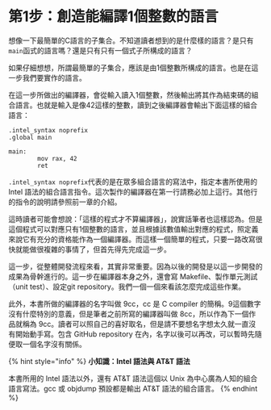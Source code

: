 # 第1步：創造能編譯1個整數的語言

想像一下最簡單的C語言的子集合。不知道讀者想到的是什麼樣的語言？是只有`main`函式的語言嗎？還是只有只有一個式子所構成的語言？

如果仔細想想，所謂最簡單的子集合，應該是由1個整數所構成的語言。也是在這一步我們要實作的語言。

在這一步所做出的編譯器，會從輸入讀入1個整數，然後輸出將其作為結束碼的組合語言。也就是輸入是像42這樣的整數，讀到之後編譯器會輸出下面這樣的組合語言：

```text
.intel_syntax noprefix
.global main

main:
        mov rax, 42
        ret
```

`.intel_syntax noprefix`代表的是在眾多組合語言的寫法中，指定本書所使用的 Intel 語法的組合語言指令。這次製作的編譯器在第一行請務必加上這行。其他行的指令的說明請參照前一章的介紹。

這時讀者可能會想說：「這樣的程式才不算編譯器」，說實話筆者也這樣認為。但是這個程式可以對應只有1個整數的語言，並且根據該數值輸出對應的程式，照定義來說它有充分的資格能作為一個編譯器。而這樣一個簡單的程式，只要一路改寫很快就能做很複雜的事情了，但首先得先完成這一步。

這一步，從整體開發流程來看，其實非常重要。因為以後的開發是以這一步開發的成果為骨幹進行的。這一步在編譯器本身之外，還會寫 Makefile、製作單元測試（unit test）、設定git repository。我們一個一個來看該怎麼完成這些作業。

此外，本書所做的編譯器的名字叫做 9cc，cc 是 C compiler 的簡稱。9這個數字沒有什麼特別的意義，但是筆者之前所寫的編譯器叫做 8cc，所以作為下一個作品就稱為 9cc。讀者可以照自己的喜好取名，但是請不要想名字想太久就一直沒有開始動手寫。包含 GitHub repository 在內，名字以後可以再改，可以暫時先隨便取一個名字沒有關係。

{% hint style="info" %}
**小知識：Intel 語法與 AT&T 語法**

本書所用的 Intel 語法以外，還有 AT&T 語法這個以 Unix 為中心廣為人知的組合語言寫法。gcc 或 objdump 預設都是輸出 AT&T 語法的組合語言。
{% endhint %}

